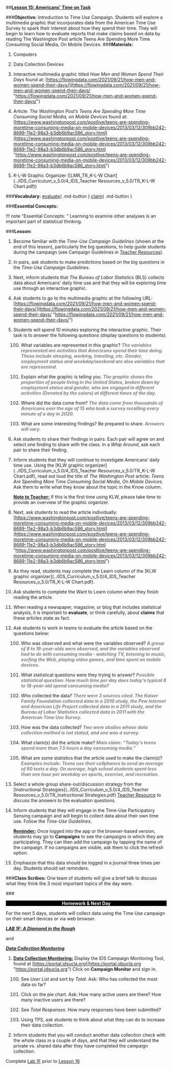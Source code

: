 ##**<u>Lesson 15: Americans' Time on Task</u>**

###**Objective:**
Introduction to Time Use Campaign. Students will explore a multimedia graphic that incorporates data from the American Time Use Survey to spark their interest about how they spend their time. They will begin to learn how to evaluate reports that make claims based on data by reading The Washington Post article Teens Are Spending More Time Consuming Social Media, On Mobile Devices.
###**Materials:**
1. Computers

2. Data Collection Devices

3. Interactive multimedia graphic titled *How Men and Women Spend Their Days* found at: [https://flowingdata.com/2021/09/21/how-men-and-women-spend-their-days/](https://flowingdata.com/2021/09/21/how-men-and-women-spend-their-days/ "https://flowingdata.com/2021/09/21/how-men-and-women-spend-their-days/")

4. Article: *The Washington Post’s Teens Are Spending More Time Consuming Social Media, on
Mobile Devices* found at: 
[https://www.washingtonpost.com/postlive/teens-are-spending-moretime-consuming-media-on-mobile-devices/2013/03/12/309bb242-8689-11e2-98a3-b3db6b9ac586_story.html](https://www.washingtonpost.com/postlive/teens-are-spending-moretime-consuming-media-on-mobile-devices/2013/03/12/309bb242-8689-11e2-98a3-b3db6b9ac586_story.html "https://www.washingtonpost.com/postlive/teens-are-spending-moretime-consuming-media-on-mobile-devices/2013/03/12/309bb242-8689-11e2-98a3-b3db6b9ac586_story.html")

5. K-L-W Graphic Organizer ([LMR_TR_K-L-W Chart](../IDS_Curriculum_v_5.0/4_IDS_Teacher Resources_v_5.0/TR_K-L-W Chart.pdf))

###**Vocabulary:**
[evaluate](../../vocabulary/unit1/#evaluate "to think critically"){ .md-button }
[claim](../../vocabulary/unit1/#claim "a statement of something"){ .md-button }

###**Essential Concepts:**

!!! note "Essential Concepts: "
    Learning to examine other analyses is an important part of statistical thinking.

###**Lesson:**
1. Become familiar with the *Time-Use Campaign Guidelines* (shown at the end of this lesson),
particularly the big questions, to help guide students during the campaign (see Campaign
Guidelines in [Teacher Resources](../download/resources.md)).

2. In pairs, ask students to make predictions based on the big questions in the *Time-Use Campaign
Guidelines*.

3. Next, inform students that *The Bureau of Labor Statistics* (BLS) collects data about Americans’
daily time use and that they will be exploring time use through an interactive graphic.

4. Ask students to go to the multimedia graphic at the following URL:[https://flowingdata.com/2021/09/21/how-men-and-women-spend-their-days/](https://flowingdata.com/2021/09/21/how-men-and-women-spend-their-days/ "https://flowingdata.com/2021/09/21/how-men-and-women-spend-their-days/")
    
5. Students will spend 10 minutes exploring the interactive graphic. Their task is to answer the
following questions (display questions to students):

    100. What variables are represented in this graphic? <span style="color:grey">***The variables represented are
    activities that Americans spend their time doing. These include sleeping, working,
    traveling, etc. Gender, employment status and weekday/weekend are also variables that are represented.***</span>

    100. Explain what the graphic is telling you. <span style="color:grey">***The graphic shows the proportion of people living in the United States, broken down by employment status and gender, who are engaged in different activities (Denoted by the colors) at different times of the day.***</span>

    100. Where did the data come from? <span style="color:grey">***The data come from thousands of Americans over
    the age of 15 who took a survey recalling every minute of a day in 2020.***</span>

    100. What are some interesting findings? Be prepared to share. <span style="color:grey">***Answers will vary.***</span>

6. Ask students to share their findings in pairs. Each pair will agree on and select one finding to
share with the class. In a *Whip Around*, ask each pair to share their finding.

7. Inform students that they will continue to investigate Americans’ daily time use. Using the [KLW
graphic organizer](../IDS_Curriculum_v_5.0/4_IDS_Teacher Resources_v_5.0/TR_K-L-W Chart.pdf), read out loud the title of *The Washington Post* article: *Teens Are Spending
More Time Consuming Social Media*, *On Mobile Devices*. Ask them to write what they know
about the topic in the Know column.

    **<u>Note to Teacher:</u>** If this is the first time using KLW, please take time to provide an overview of
    the graphic organizer.

8. Next, ask students to read the article individually:<br>
    [https://www.washingtonpost.com/postlive/teens-are-spending-moretime-consuming-media-on-mobile-devices/2013/03/12/309bb242-8689-11e2-98a3-b3db6b9ac586_story.html](https://www.washingtonpost.com/postlive/teens-are-spending-moretime-consuming-media-on-mobile-devices/2013/03/12/309bb242-8689-11e2-98a3-b3db6b9ac586_story.html "https://www.washingtonpost.com/postlive/teens-are-spending-moretime-consuming-media-on-mobile-devices/2013/03/12/309bb242-8689-11e2-98a3-b3db6b9ac586_story.html")

9. As they read, students may complete the Learn column of the [KLW graphic organizer](../IDS_Curriculum_v_5.0/4_IDS_Teacher Resources_v_5.0/TR_K-L-W Chart.pdf).

10. Ask students to complete the Want to Learn column when they finish reading the article.

11. When reading a newspaper, magazine, or blog that includes statistical analysis, it is important to
**evaluate**, or think carefully, about **claims** that these articles state as fact.

12. Ask students to work in teams to evaluate the article based on the questions below:

    100. Who was observed and what were the variables observed? <span style="color:grey">***A group of 8 to 18-year-olds
    were observed, and the variables observed had to do with consuming media -
    watching TV, listening to music, surfing the Web, playing video games, and time
    spent on mobile devices.***</span>

    100. What statistical questions were they trying to answer? <span style="color:grey">***Possible statistical question:
    How much time per day does today’s typical 8 to 18-year-old spend consuming
    media?***</span>

    100. Who collected the data? <span style="color:grey">***There were 3 sources cited. The Kaiser Family Foundation
    collected data in a 2010 study, the Pew Internet and American Life Project
    collected data in a 2011 study, and the Bureau of Labor Statistics collected data in
    2011 with the American Time Use Survey.***</span>

    100. How was the data collected? <span style="color:grey">***Two were studies whose data collection method is not
    stated, and one was a survey.***</span>

    100. What claim(s) did the article make? <span style="color:grey">***Main claim: “Today’s teens spend more than 7.5
    hours a day consuming media.”***</span>

    100. What are some statistics that the article used to make the claim(s)? <span style="color:grey">***Examples include:
    Teens use their cellphones to send an average of 60 texts a day. On average, high
    school students spent less than one hour per weekday on sports, exercise, and
    recreation.***</span>
    
13. Select a whole group share-out/discussion strategy from the [Instructional Strategies](../IDS_Curriculum_v_5.0/4_IDS_Teacher Resources_v_5.0/TR_Instructional Strategies.pdf) [Teacher
Resource](../download/resources.md) to discuss the answers to the evaluation questions.

14. Inform students that they will engage in the Time-Use Participatory Sensing campaign and will
begin to collect data about their own time use. Follow the *Time-Use Guidelines*.

    **<u>Reminder:</u>** Once logged into the app or the browser-based version, students may go to
    **Campaigns** to see the campaigns in which they are participating. They can then add the
    campaign by tapping the name of the campaign. If no campaigns are visible, ask them to click the
    refresh option.

15. Emphasize that this data should be logged in a journal three times per day. Students should set reminders.


###**Class Scribes:**
One team of students will give a brief talk to discuss what they think the 3 most important topics
of the day were.

###<p style="background: black; color: white; text-align: center;">**Homework & Next Day**</p>
For the next 5 days, students will collect data using the Time Use campaign on their smart devices or via
web browser.

[<u>***LAB 1F: A Diamond in the Rough***</u>](lab1f.md)

and

<u>***Data Collection Monitoring***</u>

1. **<u>Data Collection Monitoring:</u>** Display the IDS Campaign Monitoring Tool, found at
[https://portal.idsucla.org](https://portal.idsucla.org "https://portal.idsucla.org") Click on **Campaign Monitor** and sign in.

    100. See *User List* and sort by *Total*. Ask: Who has collected the most data so far?

    100. Click on the pie chart. Ask: How many active users are there? How many inactive users
    are there?

    100. See *Total Responses*. How many responses have been submitted?

    100. Using TPS, ask students to think about what they can do to increase their data collection.

2. Inform students that you will conduct another data collection check with the whole class in a
couple of days, and that they will understand the private vs. shared data after they have
completed the campaign collection.

Complete [Lab 1F](lab1f.md) prior to [Lesson 16](lesson16.md)